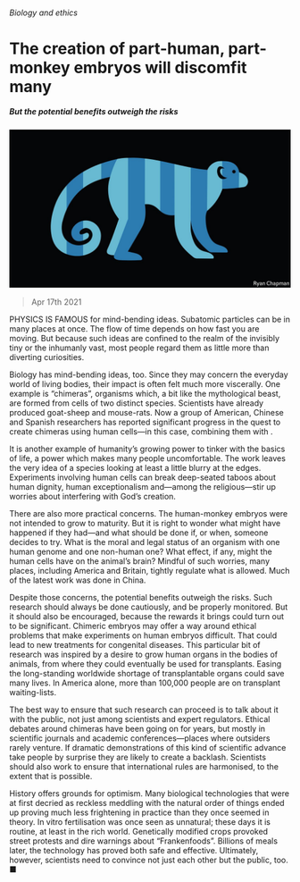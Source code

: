 ###### Biology and ethics

# The creation of part-human, part-monkey embryos will discomfit many 

##### But the potential benefits outweigh the risks 

![image](images/20210417_ldd010.jpg) 

> Apr 17th 2021 

PHYSICS IS FAMOUS for mind-bending ideas. Subatomic particles can be in many places at once. The flow of time depends on how fast you are moving. But because such ideas are confined to the realm of the invisibly tiny or the inhumanly vast, most people regard them as little more than diverting curiosities.

Biology has mind-bending ideas, too. Since they may concern the everyday world of living bodies, their impact is often felt much more viscerally. One example is “chimeras”, organisms which, a bit like the mythological beast, are formed from cells of two distinct species. Scientists have already produced goat-sheep and mouse-rats. Now a group of American, Chinese and Spanish researchers has reported significant progress in the quest to create chimeras using human cells—in this case, combining them with .


It is another example of humanity’s growing power to tinker with the basics of life, a power which makes many people uncomfortable. The work leaves the very idea of a species looking at least a little blurry at the edges. Experiments involving human cells can break deep-seated taboos about human dignity, human exceptionalism and—among the religious—stir up worries about interfering with God’s creation.

There are also more practical concerns. The human-monkey embryos were not intended to grow to maturity. But it is right to wonder what might have happened if they had—and what should be done if, or when, someone decides to try. What is the moral and legal status of an organism with one human genome and one non-human one? What effect, if any, might the human cells have on the animal’s brain? Mindful of such worries, many places, including America and Britain, tightly regulate what is allowed. Much of the latest work was done in China.

Despite those concerns, the potential benefits outweigh the risks. Such research should always be done cautiously, and be properly monitored. But it should also be encouraged, because the rewards it brings could turn out to be significant. Chimeric embryos may offer a way around ethical problems that make experiments on human embryos difficult. That could lead to new treatments for congenital diseases. This particular bit of research was inspired by a desire to grow human organs in the bodies of animals, from where they could eventually be used for transplants. Easing the long-standing worldwide shortage of transplantable organs could save many lives. In America alone, more than 100,000 people are on transplant waiting-lists.

The best way to ensure that such research can proceed is to talk about it with the public, not just among scientists and expert regulators. Ethical debates around chimeras have been going on for years, but mostly in scientific journals and academic conferences—places where outsiders rarely venture. If dramatic demonstrations of this kind of scientific advance take people by surprise they are likely to create a backlash. Scientists should also work to ensure that international rules are harmonised, to the extent that is possible.

History offers grounds for optimism. Many biological technologies that were at first decried as reckless meddling with the natural order of things ended up proving much less frightening in practice than they once seemed in theory. In vitro fertilisation was once seen as unnatural; these days it is routine, at least in the rich world. Genetically modified crops provoked street protests and dire warnings about “Frankenfoods”. Billions of meals later, the technology has proved both safe and effective. Ultimately, however, scientists need to convince not just each other but the public, too. ■

